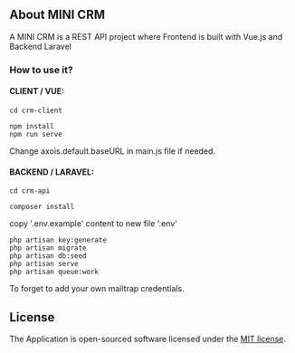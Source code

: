 
## About MINI CRM
A MINI CRM is a REST API project where Frontend is built with Vue.js and Backend Laravel

### How to use it?

#### CLIENT / VUE:
```
cd crm-client

npm install
npm run serve

```
Change axois.default.baseURL in main.js file if needed.

#### BACKEND / LARAVEL:

```
cd crm-api

composer install
```
copy '.env.example' content to new file '.env'

```
php artisan key:generate
php artisan migrate
php artisan db:seed
php artisan serve
php artisan queue:work

```
To forget to add your own mailtrap credentials.

## License

The Application is open-sourced software licensed under the [MIT license](https://opensource.org/licenses/MIT).
